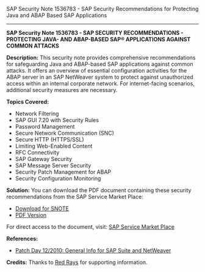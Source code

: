SAP Security Note 1536783 - SAP Security Recommendations for Protecting Java and ABAP Based SAP Applications

---

**SAP Security Note 1536783 - SAP SECURITY RECOMMENDATIONS - PROTECTING JAVA- AND ABAP-BASED SAP® APPLICATIONS AGAINST COMMON ATTACKS**

**Description:**
This security note provides comprehensive recommendations for safeguarding Java and ABAP-based SAP applications against common attacks. It offers an overview of essential configuration activities for the ABAP server in an SAP NetWeaver system to protect against unauthorized access within an internal corporate network. For internet-facing scenarios, additional security measures are necessary.

**Topics Covered:**
- Network Filtering
- SAP GUI 7.20 with Security Rules
- Password Management
- Secure Network Communication (SNC)
- Secure HTTP (HTTPS/SSL)
- Limiting Web-Enabled Content
- RFC Connectivity
- SAP Gateway Security
- SAP Message Server Security
- Security Patch Management for ABAP
- Security Configuration Monitoring

**Solution:**
You can download the PDF document containing these security recommendations from the SAP Service Market Place:

- [Download for SNOTE](https://notesdownloads.sap.com/note/0040000017144172017)
- [PDF Version](https://userapps.support.sap.com/sap/support/sfm/notes/print/0001536783?language=en-US&token=83704AC766301A51DB7097C20B7D667F)

For direct access to the document, visit: [SAP Service Market Place](https://me.sap.com/~form/sapnet?_SHORTKEY=01100035870000733716&_SCENARIO=01100035870000000202&)

**References:**
- [Patch Day 12/2010: General Info for SAP Suite and NetWeaver](https://me.sap.com/notes/1533030)

**Credits:**
Thanks to [Red Rays](https://redrays.io) for supporting information.